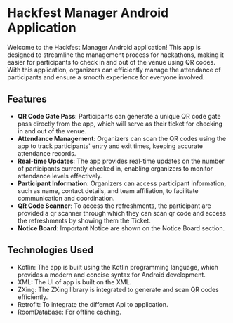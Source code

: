 # Hackfest Manager Android Application


Welcome to the Hackfest Manager Android application! This app is designed to streamline the management process for hackathons, making it easier for participants to check in and out of the venue using QR codes. With this application, organizers can efficiently manage the attendance of participants and ensure a smooth experience for everyone involved.

## Features

- **QR Code Gate Pass**: Participants can generate a unique QR code gate pass directly from the app, which will serve as their ticket for checking in and out of the venue.
- **Attendance Management**: Organizers can scan the QR codes using the app to track participants' entry and exit times, keeping accurate attendance records.
- **Real-time Updates**: The app provides real-time updates on the number of participants currently checked in, enabling organizers to monitor attendance levels effectively.
- **Participant Information**: Organizers can access participant information, such as name, contact details, and team affiliation, to facilitate communication and coordination.
- **QR Code Scanner**: To access the refreshments, the participant are provided a qr scanner through which they can scan qr code and access the refreshments by showing them the Ticket.
- **Notice Board**: Important Notice are shown on the Notice Board section.



## Technologies Used

- Kotlin: The app is built using the Kotlin programming language, which provides a modern and concise syntax for Android development.
- XML: The UI of app is built on the XML.
- ZXing: The ZXing library is integrated to generate and scan QR codes efficiently.
- Retrofit: To integrate the differnet Api to application.
- RoomDatabase: For offline caching.

